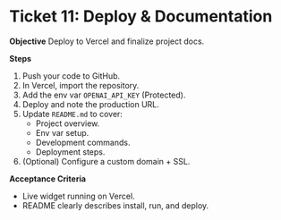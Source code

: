 # Ticket 11: Deploy & Documentation

**Objective**
Deploy to Vercel and finalize project docs.

**Steps**
1. Push your code to GitHub.
2. In Vercel, import the repository.
3. Add the env var `OPENAI_API_KEY` (Protected).
4. Deploy and note the production URL.
5. Update `README.md` to cover:
   - Project overview.
   - Env var setup.
   - Development commands.
   - Deployment steps.
6. (Optional) Configure a custom domain + SSL.

**Acceptance Criteria**
- Live widget running on Vercel.
- README clearly describes install, run, and deploy.
